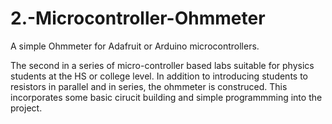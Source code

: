 # 2.-Microcontroller-Ohmmeter
A simple Ohmmeter for Adafruit or Arduino microcontrollers.

The second in a series of micro-controller based labs suitable for physics students
at the HS or college level.  In addition to introducing students to resistors in
parallel and in series, the ohmmeter is construced.  This incorporates some basic 
cirucit building and simple programmming into the project.
